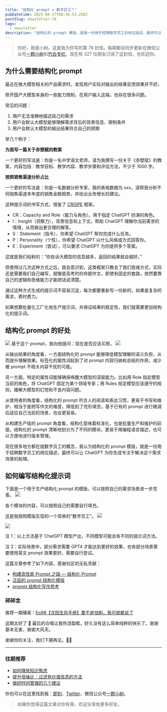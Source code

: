 ```yaml
---
title: "结构化 prompt = 数字员工？"
pubDatetime: 2023-08-27T08:36:53.258Z
postSlug: newsletter-78
tags:
  - newsletter
description: "结构化的 prompt 模版，就是一份用于招聘数字员工的岗位描述，最终可以让 ChatGPT 为你生成专注于解决这个需求场景的助理。"
---
```


> 你好，我是小树。这是我为你写的第 78 封信。每期都会同步更新在微信公众号[一颗小树](https://weixin.sogou.com/weixin?query=a_warm_tree)和[竹白专栏](https://xiaoshu.zhubai.love)。现在有 327 位朋友订阅了这封信，也欢迎你。

## 为什么需要结构化 prompt

最近在做大模型相关的产品需求时，发现用户实际对输出的结果反馈效果并不好。

除开国产大模型本身的一些能力限制，在用户输入这端，也存在很多问题。

常见的问题：

1. 用户无法准确地描述自己的需求
2. 用户会默认大模型能够理解需求背后的背景信息、限制条件
3. 用户会默认大模型的输出结果符合自己的预期

举几个例子：

**为我写一篇关于赤壁赋的教案**

一个更好的写法是：你是一名中学语文老师，请为我撰写一份关于《赤壁赋》的教案，内容包括：教学目标、教学内容、教学步骤和评估方法，不少于 1000 字。

**按照销售渠道分析占比**

一个更好的写法是：你是一名数据分析专家，我的表格数据为 xxx，请帮我分析不同销售渠道本年度的销售金额趋势，并给出业务增长的建议。

这种提示词的书写方式，借鉴了 [CRISPE](https://github.com/mattnigh/ChatGPT3-Free-Prompt-List) 框架。

- CR：Capacity and Role（能力与角色）。用于指定 ChatGPT 扮演的角色。
- I：Insight（洞察力），背景信息和上下文。帮助 ChatGPT 理解你当前需求的情境，从而做出更合理的解答。
- S：Statement（指令），你希望 ChatGPT 帮你完成什么任务。
- P：Personality（个性），你希望 ChatGPT 以什么风格或方式回答你。
- E：Experiment（尝试），可以要求 ChatGPT 为你提供多个答案。

这就是我们俗称的：“你告诉大模型的信息越多，返回的结果就会越好。”

但使用过几次这种方式之后，就会意识到，这类框架只教会了我们思维方式，实际还是需要我们自己编写，就像是高考时的命题作文，即使有固定的套路，依然要靠自己的逻辑和思维能力才能把话说清楚。

通过这种方式生成的提示词不容易沉淀，每次都要重新写一份新的，如果是复杂的需求，费时费力。

如果想要批量化工厂化地生产提示词，并保证结果的稳定性，我们就需要更加结构化的提示词。

## 结构化 prompt 的好处

![](/images/newsletter-78/1.png)
基于这个 prompt，我向他提问：现在是否应该买房。
![](/images/newsletter-78/2.png)

从输出结果的角度看，一方面结构化的 prompt 能够降低模型理解的语义负担，从而提升理解效果。标签化的属性词起到了对 prompt 内容归纳和总结的作用，减少被 prompt 不相关内容干扰的可能。

另一方面，特定的属性词能够确保唤醒大模型的深层能力。比如用 Role 指定模型当前的角色，将 ChatGPT 固定为某个领域专家；用 Rules 规定模型应该遵守的规则，缓解大模型的幻觉和不良内容问题。

从使用者的角度看，结构化的 prompt 符合人的阅读和表达习惯，更易于书写和维护，相当于是把写作文的难度，降低到了完形填空。基于已有的 prompt 进行微调后适应自己当前的场景，也会更容易。

从构建生产级的 prompt 角度看，结构化意味着标准化，也是批量生产和维护的前提。结构化的 prompt 清晰地划分为了不同的模块，更易于用编程语言描述，也可以方便地进行版本管理。

现在很多地方都在提数字员工的概念，我认为结构化的 prompt 模版，就是一份用于招聘数字员工的岗位描述，最终可以让 ChatGPT 为你生成专注于解决这个需求场景的助理。

## 如何编写结构化提示词

下面是一个用于生产结构化 prompt 的模版，可以按照自己的需求场景进一步完善。
![](/images/newsletter-78/3.png)

各个模块的内容，可以按照自己的需要自行填充。

这是我按照模版实现的一个简单的“数字员工”。
![](/images/newsletter-78/4.png)

![](/images/newsletter-78/5.png)

注 1：以上方法基于 ChatGPT 模型产出，不同模型可能会有不同的提示词方法。

注 2：实际场景中，部分需求需要 GPT4 才能达到更好的效果，也有部分场景需要使用英文 prompt 效果更好，需要自行尝试。

这篇文章参考了如下内容，感谢社区的无私贡献：

- [构建高性能 Prompt 之路 — 结构化 Prompt](https://github.com/yzfly/LangGPT/blob/main/Docs/HowToWritestructuredPrompts.md)
- [泛函的 prompt 结构化模版](https://m.okjike.com/originalPosts/64d82b2c62e51d2dc7afcf8c?s=eyJ1IjoiNTdjYjdmMGZkM2Q1ZjExMzAwNWUzMDI0IiwiZCI6M30%3D&utm_source=wechat_session)
- [prompt 结构化写作思考](https://web.okjike.com/originalPost/64df250262e51d2dc753dc36)

### 碎碎念

推荐一期播客：[Ep98【沈阳生存手册】要不是怕削，我可就都说了](https://www.xiaoyuzhoufm.com/episode/64e3ad10e490c5dee51710b0)

这期太好了 🥹 最后的合唱让我热泪盈眶，好久没有这么简单纯粹的快乐了。谢谢基本无害，谢谢大风天。

谢谢你的关注，我们下期再见。👋🏻

---

### 往期推荐

- [如何降低知识焦虑](https://mp.weixin.qq.com/s/1zbdWLiCksXQeXfV3GhVDg)
- [提升信噪比：过滤有价值信息的方法](https://mp.weixin.qq.com/s/Pws-J-GKtonh8sZlAs5L0A)
- [做好时间管理的几个建议](https://mp.weixin.qq.com/s/Cv26pDlg22LfH0KaZB-NFg)

你也可以在这里找到我：[即刻](https://okjk.co/3Vsn5T)、[Twitter](https://twitter.com/yeshu_in_future)、微信公众号[一颗小树](https://weixin.sogou.com/weixin?query=a_warm_tree)。

> 如果你觉得这篇文章对你有用，欢迎分享给更多好友。
